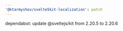 ```yaml
---
'@ktarmyshov/svelte5kit-localization': patch
---
```


dependabot: update @sveltejs/kit from 2.20.5 to 2.20.6
